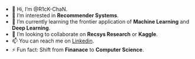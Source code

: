 - 👋 Hi, I’m @R1cK-ChaN.
- 👀 I’m interested in **Recommender Systems**.
- 🌱 I’m currently learning the frontier application of **Machine Learning** and **Deep Learning**.
- 💞️ I’m looking to collaborate on **Recsys Research** or **Kaggle**.
- 📫 You can reach me on [Linkedin](https://www.linkedin.com/in/zhikunchen/).
- ⚡ Fun fact: Shift from **Finanace** to **Computer Science**.

<!---
RicKk0826/RicKk0826 is a ✨ special ✨ repository because its `README.md` (this file) appears on your GitHub profile.
You can click the Preview link to take a look at your changes.
--->
